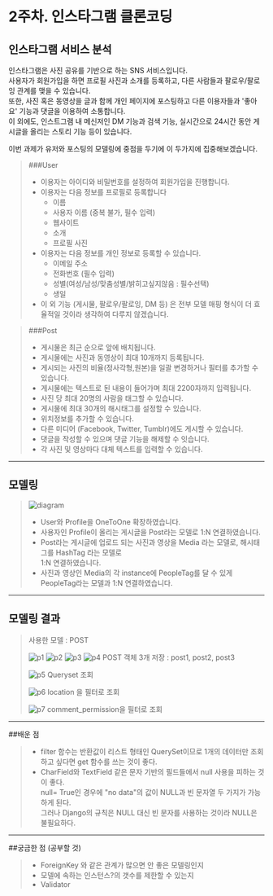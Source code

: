 # 2주차. 인스타그램 클론코딩

## 인스타그램 서비스 분석
인스타그램은 사진 공유를 기반으로 하는 SNS 서비스입니다.  
사용자가 회원가입을 하면 프로필 사진과 소개를 등록하고, 다른 사람들과 팔로우/팔로잉 관계를 맺을 수 있습니다.  
또한, 사진 혹은 동영상을 글과 함께 개인 페이지에 포스팅하고 다른 이용자들과 '좋아요' 기능과 댓글을 이용하여 소통합니다.  
이 외에도, 인스트그램 내 메신저인 DM 기능과 검색 기능, 실시간으로 24시간 동안 게시글을 올리는  스토리 기능 등이 있습니다.  

이번 과제가 유저와 포스팅의 모델링에 중점을 두기에 이 두가지에 집중해보겠습니다.  
>###User
> * 이용자는 아이디와 비밀번호를 설정하여 회원가입을 진행합니다.
> * 이용자는 다음 정보를 프로필로 등록합니다
>   * 이름
>   * 사용자 이름 (중복 불가, 필수 입력)
>   * 웹사이트
>   * 소개
>   * 프로필 사진
> * 이용자는 다음 정보를 개인 정보로 등록할 수 있습니다.
>   * 이메일 주소
>   * 전화번호 (필수 입력)
>   * 성별(여성/남성/맞춤성별/밝히고싶지않음 : 필수선택)
>   * 생일
> * 이 외 기능 (게시물, 팔로우/팔로잉, DM 등) 은 전부 모델 매핑 형식이 더 효율적일 것이라 생각하여 다루지 않겠습니다.

>###Post
> * 게시물은 최근 순으로 앞에 배치됩니다.
> * 게시물에는 사진과 동영상이 최대 10개까지 등록됩니다.
> * 게시되는 사진의 비율(정사각형,원본)을 일괄 변경하거나 필터를 추가할 수 있습니다.
> * 게시물에는 텍스트로 된 내용이 들어가며 최대 2200자까지 입력됩니다.
> * 사진 당 최대 20명의 사람을 태그할 수 있습니다.
> * 게시물에 최대 30개의 해시태그를 설정할 수 있습니다.
> * 위치정보를 추가할 수 있습니다.
> * 다른 미디어 (Facebook, Twitter, Tumblr)에도 게시할 수 있습니다.
> * 댓글을 작성할 수 있으며 댓글 기능을 해제할 수 잇습니다.
> * 각 사진 및 영상마다 대체 텍스트를 입력할 수 있습니다.


 
<hr>

## 모델링
>![diagram](imgs/instagram_modeling.png)
> * User와 Profile을 OneToOne 확장하였습니다.
> * 사용자인 Profile이 올리는 게시글을 Post라는 모델로 1:N 연결하였습니다.
> * Post라는 게시글에 업로드 되는 사진과 영상을 Media 라는 모델로, 해시태그를 HashTag 라는 모델로  
>   1:N 연결하였습니다.
> * 사진과 영상인 Media의 각 instance에 PeopleTag를 달 수 있게 PeopleTag라는 모델과 1:N 연결하였습니다.
>
<hr>

## 모델링 결과
> 사용한 모델 : POST
> 
>![p1](imgs/p(1).png)
>![p2](imgs/p(2).png)
>![p3](imgs/p(3).png)
>![p4](imgs/p(4).png)
> POST 객체 3개 저장 : post1, post2, post3
>  
> 
>![p5](imgs/p(5).png)
> Queryset 조회
> 
>![p6](imgs/p(6).png)
> location 을 필터로 조회
> 
>![p7](imgs/p(7).png)
> comment_permission을 필터로 조회

<hr>

##배운 점
> *  filter 함수는 반환값이 리스트 형태인 QuerySet이므로 1개의 데이터만 조회하고 싶다면 get 함수를 쓰는 것이 좋다.
> * CharField와 TextField 같은 문자 기반의 필드들에서 null 사용을 피하는 것이 좋다.  
    null= True인 경우에 "no data"의 값이 NULL과 빈 문자열 두 가지가 가능하게 된다.  
    그러나 Django의 규칙은 NULL 대신  빈 문자를 사용하는 것이라 NULL은 불필요하다.
  
<hr>

##궁금한 점 (공부할 것)
> * ForeignKey 와 같은 관계가 많으면 안 좋은 모델링인지
> * 모델에 속하는 인스턴스?의 갯수를 제한할 수 있는지
> * Validator